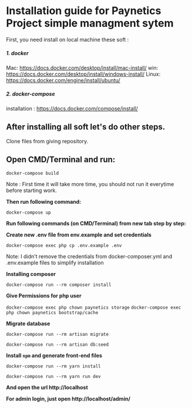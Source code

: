 # Installation guide for Paynetics Project simple managment sytem
First, you need install on local machine these soft :

##### 1. docker
   Mac: https://docs.docker.com/desktop/install/mac-install/
   win: https://docs.docker.com/desktop/install/windows-install/
   Linux: https://docs.docker.com/engine/install/ubuntu/
##### 2. docker-compose
   installation : https://docs.docker.com/compose/install/

##  After installing all soft let's do other steps.
   Clone files from giving repository.

##  Open CMD/Terminal and run:

`docker-compose build`

Note : First time it will take more time, you should not run it everytime before starting work.

**Then run following command:**

`docker-compose up`

**Run following commands (on CMD/Terminal) from new tab step by step:**

**Create new .env file from env.example and set credentials**

`docker-compose exec php cp .env.example .env`

Note: I didn't remove the credentials from
docker-composer.yml and .env.example files to simplify installation

**Installing composer**

`docker-compose run --rm composer install`

**Give Permissions for php user**

`docker-compose exec php chown paynetics storage`
`docker-compose exec php chown paynetics bootstrap/cache`

**Migrate database**

`docker-compose run --rm artisan migrate`

`docker-compose run --rm artisan db:seed`

**Install `npm` and generate front-end files**

`docker-compose run --rm yarn install`

`docker-compose run --rm yarn run dev`

**And open the url http://localhost**

**For admin login, just open http://localhost/admin/**
